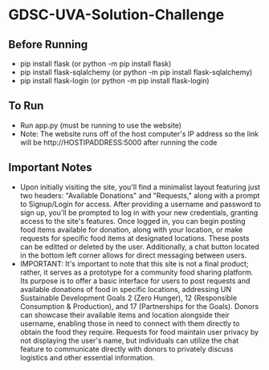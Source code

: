 ﻿# GDSC-UVA-Solution-Challenge

## Before Running
  * pip install flask (or python -m pip install flask)
  * pip install flask-sqlalchemy (or python -m pip install flask-sqlalchemy)
  * pip install flask-login (or python -m pip install flask-login)

## To Run
  * Run app.py (must be running to use the website)
  * Note: The website runs off of the host computer's IP address so the link will be http://HOSTIPADDRESS:5000 after running the code

## Important Notes
 * Upon initially visiting the site, you'll find a minimalist layout featuring just two headers: "Available Donations" and "Requests," along with a prompt to Signup/Login for access. After providing a username and password to sign up, you'll be prompted to log in with your new credentials, granting access to the site's features. Once logged in, you can begin posting food items available for donation, along with your location, or make requests for specific food items at designated locations. These posts can be editted or deleted by the user. Additionally, a chat button located in the bottom left corner allows for direct messaging between users.
 * IMPORTANT: It's important to note that this site is not a final product; rather, it serves as a prototype for a community food sharing platform. Its purpose is to offer a basic interface for users to post requests and available donations of food in specific locations, addressing UN Sustainable Development Goals 2 (Zero Hunger), 12 (Responsible Consumption & Production), and 17 (Partnerships for the Goals). Donors can showcase their available items and location alongside their username, enabling those in need to connect with them directly to obtain the food they require. Requests for food maintain user privacy by not displaying the user's name, but individuals can utilize the chat feature to communicate directly with donors to privately discuss logistics and other essential information.
